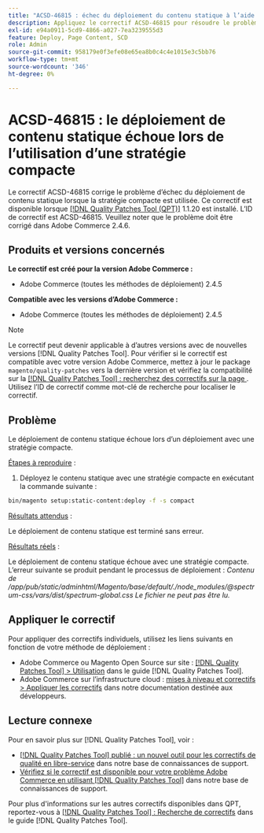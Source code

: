 ```yaml
---
title: "ACSD-46815 : échec du déploiement du contenu statique à l’aide de la stratégie compacte"
description: Appliquez le correctif ACSD-46815 pour résoudre le problème Adobe Commerce en raison duquel le déploiement de contenu statique échoue lors de l’utilisation d’une stratégie compacte.
exl-id: e94a0911-5cd9-4866-a027-7ea3239555d3
feature: Deploy, Page Content, SCD
role: Admin
source-git-commit: 958179e0f3efe08e65ea8b0c4c4e1015e3c5bb76
workflow-type: tm+mt
source-wordcount: '346'
ht-degree: 0%

---
```


# ACSD-46815 : le déploiement de contenu statique échoue lors de l’utilisation d’une stratégie compacte

Le correctif ACSD-46815 corrige le problème d’échec du déploiement de contenu statique lorsque la stratégie compacte est utilisée. Ce correctif est disponible lorsque [[!DNL Quality Patches Tool (QPT)]](https://support.magento.com/hc/en-us/articles/360047139492) 1.1.20 est installé. L’ID de correctif est ACSD-46815. Veuillez noter que le problème doit être corrigé dans Adobe Commerce 2.4.6.

## Produits et versions concernés

**Le correctif est créé pour la version Adobe Commerce :**

* Adobe Commerce (toutes les méthodes de déploiement) 2.4.5

**Compatible avec les versions d’Adobe Commerce :**

* Adobe Commerce (toutes les méthodes de déploiement) 2.4.5

>[!NOTE]
>
>Le correctif peut devenir applicable à d’autres versions avec de nouvelles versions [!DNL Quality Patches Tool]. Pour vérifier si le correctif est compatible avec votre version Adobe Commerce, mettez à jour le package `magento/quality-patches` vers la dernière version et vérifiez la compatibilité sur la [[!DNL Quality Patches Tool] : recherchez des correctifs sur la page ](https://experienceleague.adobe.com/tools/commerce-quality-patches/index.html). Utilisez l’ID de correctif comme mot-clé de recherche pour localiser le correctif.

## Problème

Le déploiement de contenu statique échoue lors d’un déploiement avec une stratégie compacte.

<u>Étapes à reproduire</u> :

1. Déployez le contenu statique avec une stratégie compacte en exécutant la commande suivante :

```bash
bin/magento setup:static-content:deploy -f -s compact
```

<u>Résultats attendus</u> :

Le déploiement de contenu statique est terminé sans erreur.

<u>Résultats réels</u> :

Le déploiement de contenu statique échoue avec une stratégie compacte. L’erreur suivante se produit pendant le processus de déploiement : *Contenu de /app/pub/static/adminhtml/Magento/base/default/./node_modules/@spectrum-css/vars/dist/spectrum-global.css Le fichier ne peut pas être lu.*

## Appliquer le correctif

Pour appliquer des correctifs individuels, utilisez les liens suivants en fonction de votre méthode de déploiement :

* Adobe Commerce ou Magento Open Source sur site : [[!DNL Quality Patches Tool] > Utilisation](https://experienceleague.adobe.com/docs/commerce-operations/tools/quality-patches-tool/usage.html) dans le guide [!DNL Quality Patches Tool].
* Adobe Commerce sur l’infrastructure cloud : [mises à niveau et correctifs > Appliquer les correctifs](https://experienceleague.adobe.com/docs/commerce-cloud-service/user-guide/develop/upgrade/apply-patches.html) dans notre documentation destinée aux développeurs.

## Lecture connexe

Pour en savoir plus sur [!DNL Quality Patches Tool], voir :

* [[!DNL Quality Patches Tool] publié : un nouvel outil pour les correctifs de qualité en libre-service](/help/announcements/adobe-commerce-announcements/magento-quality-patches-released-new-tool-to-self-serve-quality-patches.md) dans notre base de connaissances de support.
* [Vérifiez si le correctif est disponible pour votre problème Adobe Commerce en utilisant  [!DNL Quality Patches Tool]](/help/support-tools/patches-available-in-qpt-tool/check-patch-for-magento-issue-with-magento-quality-patches.md) dans notre base de connaissances de support.

Pour plus d&#39;informations sur les autres correctifs disponibles dans QPT, reportez-vous à [[!DNL Quality Patches Tool] : Recherche de correctifs](https://experienceleague.adobe.com/tools/commerce-quality-patches/index.html) dans le guide [!DNL Quality Patches Tool].
